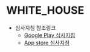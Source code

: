 # WHITE_HOUSE

+ 심사지침 참조링크
  + [Google Play 심사지침](https://play.google.com/intl/ko/about/developer-content-policy/)
  + [App store 심사지침](https://developer.apple.com/kr/app-store/review/guidelines/)
